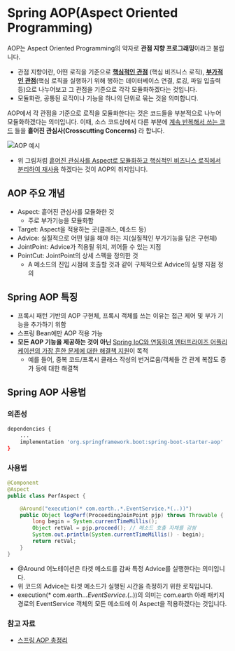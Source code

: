 # Spring AOP(Aspect Oriented Programming)

AOP는 Aspect Oriented Programming의 약자로 **관점 지향 프로그래밍**이라고 불립니다. 
* 관점 지향이란, 어떤 로직을 기준으로 <u>**핵심적인 관점**</u> (핵심 비즈니스 로직), <u>**부가적인 관점**</u>(핵심 로직을 실행하기 위해 행하는 데이터베이스 연결, 로깅, 파일 입출력 등)으로 나누어보고 그 관점을 기준으로 각각 모듈화하겠다는 것입니다.
* 모듈화란, 공통된 로직이나 기능을 하나의 단위로 묶는 것을 의미합니다.

AOP에서 각 관점을 기준으로 로직을 모듈화한다는 것은 코드들을 부분적으로 나누어 모듈화하겠다는 의미입니다.
이때, 소스 코드상에서 다른 부분에 <u>계속 반복해서 쓰는 코드</u> 들을 **흩어진 관심사(Crosscutting Concerns)** 라 합니다.

![AOP 예시](https://img1.daumcdn.net/thumb/R1280x0/?scode=mtistory2&fname=http%3A%2F%2Fcfile26.uf.tistory.com%2Fimage%2F994AA3335C1B8C9D28D24B)
* 위 그림처럼 <u>흩어진 관심사를 Aspect로 모듈화하고 핵심적인 비즈니스 로직에서 분리하여 재사용</u> 하겠다는 것이 AOP의 취지입니다.

## AOP 주요 개념
* Aspect: 흩어진 관심사를 모듈화한 것
  * 주로 부가기능을 모듈화함
* Target: Aspect을 적용하는 곳(클래스, 메소드 등)
* Advice: 실질적으로 어떤 일을 해야 하는 지(실질적인 부가기능을 담은 구현체)
* JointPoint: Advice가 적용될 위치, 끼어들 수 있는 지점
* PointCut: JointPoint의 상세 스펙을 정의한 것
  * A 메소드의 진입 시점에 호출할 것과 같이 구체적으로 Advice의 실행 지점 정의

## Spring AOP 특징
* 프록시 패턴 기반의 AOP 구현체, 프록시 객체를 쓰는 이유는 접근 제어 및 부가 기능을 추가하기 위함
* 스프링 Bean에만 AOP 적용 가능
* **모든 AOP 기능을 제공하는 것이 아닌** <u>Spring IoC와 연동하여 엔터프라이즈 어플리케이션의 가장 흔한 문제에 대한 해결책 지원</u>이 목적
  * 예를 들어, 중복 코드/프록시 클래스 작성의 번거로움/객체들 간 관계 복잡도 증가 등에 대한 해결책

## Spring AOP 사용법
### 의존성
```bash
dependencies {
    ...
    implementation 'org.springframework.boot:spring-boot-starter-aop'
}
```
### 사용법
```java
@Component
@Aspect
public class PerfAspect {

    @Around("execution(* com.earth..*.EventService.*(..))")
    public Object logPerf(ProceedingJoinPoint pjp) throws Throwable {
        long begin = System.currentTimeMillis();
        Object retVal = pjp.proceed(); // 메소드 호출 자체를 감쌈
        System.out.println(System.currentTimeMillis() - begin);
        return retVal;
    }
}
```
* @Around 어노테이션은 타겟 메소드를 감싸 특정 Advice를 실행한다는 의미입니다.
* 위 코드의 Advice는 타겟 메소드가 실행된 시간을 측정하기 위한 로직입니다.
* execution(* com.earth..*.EventService.*(..))의 의미는 com.earth 아래 패키지 경로의 EventService 객체의 모든 메소드에 이 Aspect을 적용하겠다는 것입니다.

### 참고 자료
* [스프링 AOP 총정리](https://engkimbs.tistory.com/746)